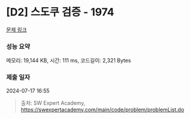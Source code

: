 # [D2] 스도쿠 검증 - 1974 

[문제 링크](https://swexpertacademy.com/main/code/problem/problemDetail.do?contestProbId=AV5Psz16AYEDFAUq) 

### 성능 요약

메모리: 19,144 KB, 시간: 111 ms, 코드길이: 2,321 Bytes

### 제출 일자

2024-07-17 16:55



> 출처: SW Expert Academy, https://swexpertacademy.com/main/code/problem/problemList.do